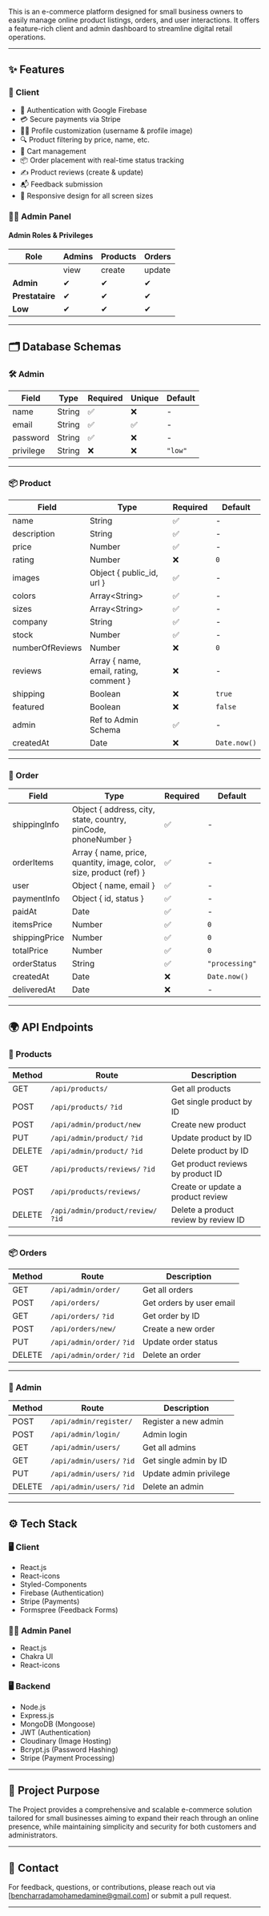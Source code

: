 

This is an e-commerce platform designed for small business owners to easily manage online product listings, orders, and user interactions. It offers a feature-rich client and admin dashboard to streamline digital retail operations.

---

## ✨ Features

### 👥 Client

- 🔐 Authentication with Google Firebase
- 💳 Secure payments via Stripe
- 🧑‍🎨 Profile customization (username & profile image)
- 🔍 Product filtering by price, name, etc.
- 🛒 Cart management
- 📦 Order placement with real-time status tracking
- ✍️ Product reviews (create & update)
- 📬 Feedback submission
- 📱 Responsive design for all screen sizes

### 🧑‍💼 Admin Panel

#### Admin Roles & Privileges

| Role          | Admins                          | Products                            | Orders                                  |
|---------------|----------------------------------|-------------------------------------|-----------------------------------------|
|               | view | create | update | delete | view | create | update | delete | view | update | delete |
| **Admin**     | ✔    | ✔      | ✔      | ✔      | ✔    | ✔      | ✔      | ✔      | ✔    | ✔      | ✔      |
|**Prestataire**| ✔    | ✔      | ✔      | ✔      | ✔    | ✔      | ✔      | ✔      | ✔    | ✔      | ✔      |
| **Low**       | ✔    | ✔      | ✔      | ✔      | ✔    | ✔      | ✔      | ✔      | ✔    | ✔      | -      |

---

## 🗂️ Database Schemas

### 🛠️ Admin

| Field      | Type    | Required | Unique | Default |
|------------|---------|----------|--------|---------|
| name       | String  | ✅        | ❌      | -       |
| email      | String  | ✅        | ✅      | -       |
| password   | String  | ✅        | ❌      | -       |
| privilege  | String  | ❌        | ❌      | `"low"` |

---

### 📦 Product

| Field            | Type                          | Required | Default     |
|------------------|-------------------------------|----------|-------------|
| name             | String                        | ✅        | -           |
| description      | String                        | ✅        | -           |
| price            | Number                        | ✅        | -           |
| rating           | Number                        | ❌        | `0`         |
| images           | Object { public_id, url }     | ✅        | -           |
| colors           | Array\<String>                | ✅        | -           |
| sizes            | Array\<String>                | ✅        | -           |
| company          | String                        | ✅        | -           |
| stock            | Number                        | ✅        | -           |
| numberOfReviews  | Number                        | ❌        | `0`         |
| reviews          | Array { name, email, rating, comment } | ❌ | - |
| shipping         | Boolean                       | ❌        | `true`      |
| featured         | Boolean                       | ❌        | `false`     |
| admin            | Ref to Admin Schema           | ✅        | -           |
| createdAt        | Date                          | ❌        | `Date.now()`|

---

### 🧾 Order

| Field         | Type                               | Required | Default     |
|---------------|------------------------------------|----------|-------------|
| shippingInfo  | Object { address, city, state, country, pinCode, phoneNumber } | ✅ | - |
| orderItems    | Array { name, price, quantity, image, color, size, product (ref) } | ✅ | - |
| user          | Object { name, email }             | ✅        | -           |
| paymentInfo   | Object { id, status }              | ✅        | -           |
| paidAt        | Date                               | ✅        | -           |
| itemsPrice    | Number                             | ✅        | `0`         |
| shippingPrice | Number                             | ✅        | `0`         |
| totalPrice    | Number                             | ✅        | `0`         |
| orderStatus   | String                             | ✅        | `"processing"` |
| createdAt     | Date                               | ❌        | `Date.now()`|
| deliveredAt   | Date                               | ❌        | -           |

---

## 🌍 API Endpoints

### 🔸 Products

| Method | Route                            | Description                         |
|--------|----------------------------------|-------------------------------------|
| GET    | `/api/products/`                 | Get all products                    |
| POST   | `/api/products/` `?id`           | Get single product by ID           |
| POST   | `/api/admin/product/new`         | Create new product                  |
| PUT    | `/api/admin/product/` `?id`      | Update product by ID                |
| DELETE | `/api/admin/product/` `?id`      | Delete product by ID                |
| GET    | `/api/products/reviews/` `?id`   | Get product reviews by product ID   |
| POST   | `/api/products/reviews/`         | Create or update a product review   |
| DELETE | `/api/admin/product/review/` `?id` | Delete a product review by review ID |

---

### 📦 Orders

| Method | Route                        | Description                          |
|--------|------------------------------|--------------------------------------|
| GET    | `/api/admin/order/`          | Get all orders                       |
| POST   | `/api/orders/`               | Get orders by user email             |
| GET    | `/api/orders/` `?id`         | Get order by ID                      |
| POST   | `/api/orders/new/`           | Create a new order                   |
| PUT    | `/api/admin/order/` `?id`    | Update order status                  |
| DELETE | `/api/admin/order/` `?id`    | Delete an order                      |

---

### 🧑 Admin

| Method | Route                        | Description                          |
|--------|------------------------------|--------------------------------------|
| POST   | `/api/admin/register/`       | Register a new admin                 |
| POST   | `/api/admin/login/`          | Admin login                          |
| GET    | `/api/admin/users/`          | Get all admins                       |
| GET    | `/api/admin/users/` `?id`    | Get single admin by ID               |
| PUT    | `/api/admin/users/` `?id`    | Update admin privilege               |
| DELETE | `/api/admin/users/` `?id`    | Delete an admin                      |

---

## ⚙️ Tech Stack

### 🖥️ Client
- React.js
- React-icons
- Styled-Components
- Firebase (Authentication)
- Stripe (Payments)
- Formspree (Feedback Forms)

### 🧑‍💼 Admin Panel
- React.js
- Chakra UI
- React-icons

### 🖥️ Backend
- Node.js
- Express.js
- MongoDB (Mongoose)
- JWT (Authentication)
- Cloudinary (Image Hosting)
- Bcrypt.js (Password Hashing)
- Stripe (Payment Processing)

---

## 📌 Project Purpose

The Project provides a comprehensive and scalable e-commerce solution tailored for small businesses aiming to expand their reach through an online presence, while maintaining simplicity and security for both customers and administrators.

---

## 📧 Contact

For feedback, questions, or contributions, please reach out via [bencharradamohamedamine@gmail.com] or submit a pull request.

---

